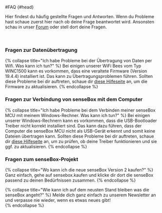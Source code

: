 #FAQ {#head}
<div class="description">
Hier findest du häufig gestellte Fragen und Antworten. Wenn du Probleme hast schaue zuerst hier nach ob deine Frage beantwortet wird. Ansonsten schau in unser <a href="https://forum.sensebox.de/">Forum</a> oder stell dort deine Fragen.</div>
<div class="line">
    <br>
    <br>
</div>

### Fragen zur Datenübertragung

{% collapse title="Ich habe Probleme bei der Übertragung von Daten per Wifi. Was kann ich tun?" %}
Bei einigen unserer WiFi Bees vom Typ WINC1500 kann es vorkommen, dass eine veraltete Firmware (Version 19.4.4) installiert ist. Das kann zu Übertragungsproblemen führen. Sollten diese Probleme bei dir auftreten, schaue dir [diese Hilfeseite](additional-info.md) an, um die Firmware zu aktualisieren.
{% endcollapse %}

### Fragen zur Verbindung von senseBox mit dem Computer

{% collapse title="Ich habe Probleme bei dem Verbinden meiner senseBox MCU mit meinem Windows-Rechner. Was kann ich tun?" %}
Bei einigen unserer Windows-Rechnern kann es vorkommen, dass die USB-Bootloader Treiber nicht korrekt installiert sind. Das kann dazu führen, dass der Computer die senseBox MCU nicht als USB-Gerät erkennt und somit keine Dateien übertragen kann. Sollten diese Probleme bei dir auftreten, schaue dir [diese Hilfeseite](win-boot-help.md) an, um zu prüfen, ob deine Treiber funktionieren und sie ggf. zu aktualisieren.
{% endcollapse %}

### Fragen zum senseBox-Projekt

{% collapse title="Wo kann ich die neue senseBox Version 2 kaufen?" %}
Ganz einfach, gehe auf sensebox.kaufen und klicke dir dort die senseBox passend zu deinen Bedürfnissen zusammen.
{% endcollapse %}


{% collapse title="Wie kann ich auf dem neusten Stand bleiben was die senseBox angeht?" %}
Melde dich ganz einfach zu unserem Newsletter an und verpasse nie wieder, wenn es etwas neues gibt!     
{% endcollapse %}

